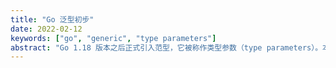 ```yaml
---
title: "Go 泛型初步"
date: 2022-02-12
keywords: ["go", "generic", "type parameters"]
abstract: "Go 1.18 版本之后正式引入范型，它被称作类型参数（type parameters）。本文初步介绍 Go 中范型的使用"
---
```

